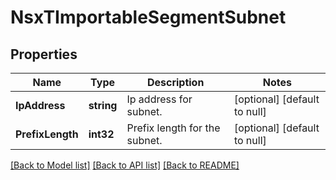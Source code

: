 # NsxTImportableSegmentSubnet

## Properties
Name | Type | Description | Notes
------------ | ------------- | ------------- | -------------
**IpAddress** | **string** | Ip address for subnet. | [optional] [default to null]
**PrefixLength** | **int32** | Prefix length for the subnet. | [optional] [default to null]

[[Back to Model list]](../README.md#documentation-for-models) [[Back to API list]](../README.md#documentation-for-api-endpoints) [[Back to README]](../README.md)


